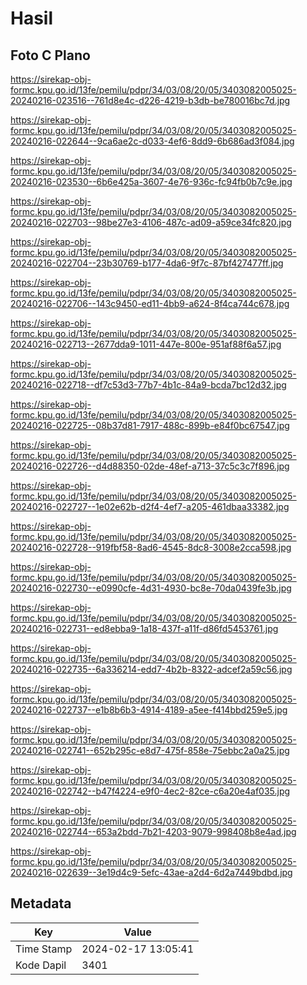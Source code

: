 # Hasil

## Foto C Plano

https://sirekap-obj-formc.kpu.go.id/13fe/pemilu/pdpr/34/03/08/20/05/3403082005025-20240216-023516--761d8e4c-d226-4219-b3db-be780016bc7d.jpg

https://sirekap-obj-formc.kpu.go.id/13fe/pemilu/pdpr/34/03/08/20/05/3403082005025-20240216-022644--9ca6ae2c-d033-4ef6-8dd9-6b686ad3f084.jpg

https://sirekap-obj-formc.kpu.go.id/13fe/pemilu/pdpr/34/03/08/20/05/3403082005025-20240216-023530--6b6e425a-3607-4e76-936c-fc94fb0b7c9e.jpg

https://sirekap-obj-formc.kpu.go.id/13fe/pemilu/pdpr/34/03/08/20/05/3403082005025-20240216-022703--98be27e3-4106-487c-ad09-a59ce34fc820.jpg

https://sirekap-obj-formc.kpu.go.id/13fe/pemilu/pdpr/34/03/08/20/05/3403082005025-20240216-022704--23b30769-b177-4da6-9f7c-87bf427477ff.jpg

https://sirekap-obj-formc.kpu.go.id/13fe/pemilu/pdpr/34/03/08/20/05/3403082005025-20240216-022706--143c9450-ed11-4bb9-a624-8f4ca744c678.jpg

https://sirekap-obj-formc.kpu.go.id/13fe/pemilu/pdpr/34/03/08/20/05/3403082005025-20240216-022713--2677dda9-1011-447e-800e-951af88f6a57.jpg

https://sirekap-obj-formc.kpu.go.id/13fe/pemilu/pdpr/34/03/08/20/05/3403082005025-20240216-022718--df7c53d3-77b7-4b1c-84a9-bcda7bc12d32.jpg

https://sirekap-obj-formc.kpu.go.id/13fe/pemilu/pdpr/34/03/08/20/05/3403082005025-20240216-022725--08b37d81-7917-488c-899b-e84f0bc67547.jpg

https://sirekap-obj-formc.kpu.go.id/13fe/pemilu/pdpr/34/03/08/20/05/3403082005025-20240216-022726--d4d88350-02de-48ef-a713-37c5c3c7f896.jpg

https://sirekap-obj-formc.kpu.go.id/13fe/pemilu/pdpr/34/03/08/20/05/3403082005025-20240216-022727--1e02e62b-d2f4-4ef7-a205-461dbaa33382.jpg

https://sirekap-obj-formc.kpu.go.id/13fe/pemilu/pdpr/34/03/08/20/05/3403082005025-20240216-022728--919fbf58-8ad6-4545-8dc8-3008e2cca598.jpg

https://sirekap-obj-formc.kpu.go.id/13fe/pemilu/pdpr/34/03/08/20/05/3403082005025-20240216-022730--e0990cfe-4d31-4930-bc8e-70da0439fe3b.jpg

https://sirekap-obj-formc.kpu.go.id/13fe/pemilu/pdpr/34/03/08/20/05/3403082005025-20240216-022731--ed8ebba9-1a18-437f-a11f-d86fd5453761.jpg

https://sirekap-obj-formc.kpu.go.id/13fe/pemilu/pdpr/34/03/08/20/05/3403082005025-20240216-022735--6a336214-edd7-4b2b-8322-adcef2a59c56.jpg

https://sirekap-obj-formc.kpu.go.id/13fe/pemilu/pdpr/34/03/08/20/05/3403082005025-20240216-022737--e1b8b6b3-4914-4189-a5ee-f414bbd259e5.jpg

https://sirekap-obj-formc.kpu.go.id/13fe/pemilu/pdpr/34/03/08/20/05/3403082005025-20240216-022741--652b295c-e8d7-475f-858e-75ebbc2a0a25.jpg

https://sirekap-obj-formc.kpu.go.id/13fe/pemilu/pdpr/34/03/08/20/05/3403082005025-20240216-022742--b47f4224-e9f0-4ec2-82ce-c6a20e4af035.jpg

https://sirekap-obj-formc.kpu.go.id/13fe/pemilu/pdpr/34/03/08/20/05/3403082005025-20240216-022744--653a2bdd-7b21-4203-9079-998408b8e4ad.jpg

https://sirekap-obj-formc.kpu.go.id/13fe/pemilu/pdpr/34/03/08/20/05/3403082005025-20240216-022639--3e19d4c9-5efc-43ae-a2d4-6d2a7449bdbd.jpg


## Metadata

| Key        | Value               |
| ---------- | ------------------- |
| Time Stamp | 2024-02-17 13:05:41 |
| Kode Dapil | 3401                |



